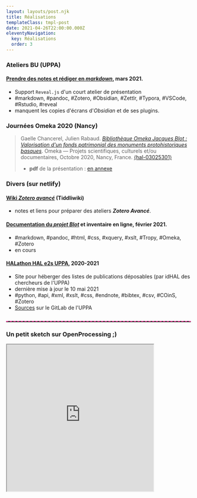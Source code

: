 ```yaml
---
layout: layouts/post.njk
title: Réalisations
templateClass: tmpl-post
date: 2021-04-26T22:00:00.000Z
eleventyNavigation:
  key: Réalisations
  order: 3
---
```


### Ateliers BU (UPPA)
#### [Prendre des notes et rédiger en *markdown*](https://atelier-markdown-uppa.netlify.app/#/), mars 2021.
- Support `Reveal.js` d'un court atelier de présentation
- #markdown, #pandoc, #Zotero, #Obsidian, #Zettlr, #Typora, #VSCode, #Rstudio, #reveal
- manquent les copies d'écrans d'*Obsidian* et de ses plugins.

### Journées Omeka 2020 (Nancy)

> Gaelle Chancerel, Julien Rabaud. [*Bibliothèque Omeka Jacques Blot : Valorisation d'un fonds patrimonial des monuments protohistoriques basques*](https://hal-univ-pau.archives-ouvertes.fr/hal-03025301). Omeka — Projets scientifiques, culturels et/ou documentaires, Octobre 2020, Nancy, France. [⟨hal-03025301⟩](https://hal-univ-pau.archives-ouvertes.fr/hal-03025301)
> - **pdf** de la présentation : [en annexe](https://hal-univ-pau.archives-ouvertes.fr/hal-03025301/file/Presentation-BLOT_omekaNancy13102020%20%282%29.pdf)

### Divers (sur netlify)

#### [Wiki *Zotero avancé*](https://uju-zotero-tw.netlify.app) (Tiddliwiki)
- notes et liens pour préparer des ateliers ***Zotero Avancé***.

#### [Documentation du *projet Blot*](https://inventaire-blot.netlify.app) et inventaire en ligne, février 2021.
- #markdown, #pandoc, #html, #css, #xquery, #xslt, #Tropy, #Omeka, #Zotero
- en cours

#### [HALathon HAL e2s UPPA](https://halathon2021-hal-e2s-uppa.netlify.app), 2020-2021 
- Site pour héberger des listes de publications déposables (par idHAL des chercheurs de l'UPPA)
- dernière mise à jour le 10 mai 2021
- #python, #api, #xml, #xslt, #css, #endnote, #bibtex, #csv, #COinS, #Zotero 
- [Sources](https://git.univ-pau.fr/jrabaud001/hal-portail-et-collections/-/tree/master/Stats/Jupyter) sur le GitLab de l'UPPA

<hr style="border:none;border-top:2px dashed deeppink;max-width:42em;margin:0px;margin-top:2em;" />

### Un petit sketch sur OpenProcessing ;)
<iframe src="https://openprocessing.org/sketch/117229/embed/" width="400" height="400"></iframe>
